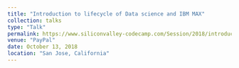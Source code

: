 ```yaml
---
title: "Introduction to lifecycle of Data science and IBM MAX"
collection: talks
type: "Talk"
permalink: https://www.siliconvalley-codecamp.com/Session/2018/introduction-to-lifecycle-of-data-science-and-ibm-max
venue: "PayPal"
date: October 13, 2018
location: "San Jose, California"
---
```




